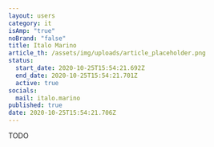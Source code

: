 ```yaml
---
layout: users
category: it
isAmp: "true"
noBrand: "false"
title: Italo Marino
article_th: /assets/img/uploads/article_placeholder.png
status:
  start_date: 2020-10-25T15:54:21.692Z
  end_date: 2020-10-25T15:54:21.701Z
  active: true
socials:
  mail: italo.marino
published: true
date: 2020-10-25T15:54:21.706Z
---
```

TODO